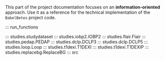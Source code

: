 This part of the project documentation focuses on
an **information-oriented** approach. Use it as a
reference for the technical implementation of the
`BabelBetes` project code.

::: run_functions

::: studies.studydataset
::: studies.iobp2.IOBP2
::: studies.flair.Flair
::: studies.pedap.PEDAP
::: studies.dclp.DCLP3
::: studies.dclp.DCLP5
::: studies.loop.Loop
::: studies.t1dexi.T1DEXI
::: studies.t1dexi.T1DEXIP
::: studies.replacebg.ReplaceBG
::: src
